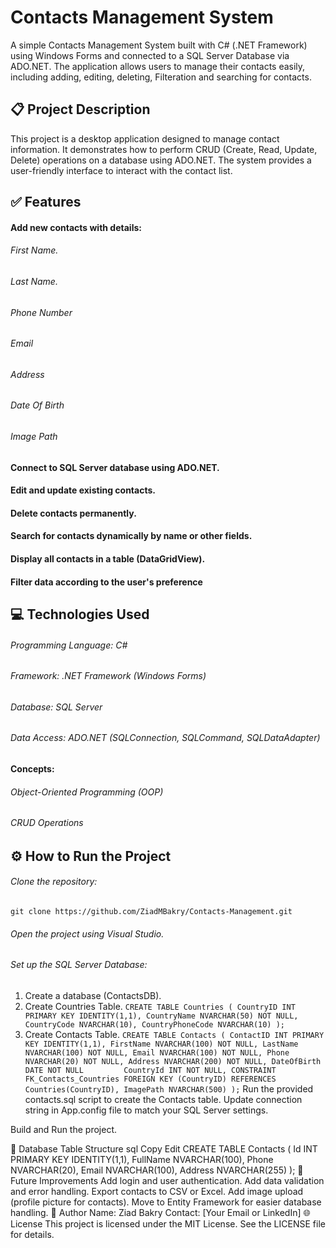 # Contacts Management System
A simple Contacts Management System built with C# (.NET Framework) using Windows Forms and connected to a SQL Server Database via ADO.NET.
The application allows users to manage their contacts easily, including adding, editing, deleting, Filteration and searching for contacts.

## 📋 Project Description
This project is a desktop application designed to manage contact information. It demonstrates how to perform CRUD (Create, Read, Update, Delete) operations on a database using ADO.NET. The system provides a user-friendly interface to interact with the contact list.

## ✅ Features
#### Add new contacts with details:
###### First Name.
###### Last Name.
###### Phone Number
###### Email
###### Address
###### Date Of Birth
###### Image Path
#### Connect to SQL Server database using ADO.NET.
#### Edit and update existing contacts.
#### Delete contacts permanently.
#### Search for contacts dynamically by name or other fields.
#### Display all contacts in a table (DataGridView).
#### Filter data according to the user's preference

## 💻 Technologies Used
###### Programming Language: C#
###### Framework: .NET Framework (Windows Forms)
###### Database: SQL Server
###### Data Access: ADO.NET (SQLConnection, SQLCommand, SQLDataAdapter)
#### Concepts:
###### Object-Oriented Programming (OOP)
###### CRUD Operations

## ⚙️ How to Run the Project
###### Clone the repository:
`git clone https://github.com/ZiadMBakry/Contacts-Management.git`
###### Open the project using Visual Studio.
###### Set up the SQL Server Database:
1. Create a database (ContactsDB).
2. Create Countries Table.
`CREATE TABLE Countries (
   CountryID INT PRIMARY KEY IDENTITY(1,1),
   CountryName NVARCHAR(50) NOT NULL,
   CountryCode NVARCHAR(10),
   CountryPhoneCode NVARCHAR(10)
);`
3. Create Contacts Table.
`CREATE TABLE Contacts (
   ContactID INT PRIMARY KEY IDENTITY(1,1),
   FirstName NVARCHAR(100) NOT NULL,
   LastName NVARCHAR(100) NOT NULL,
   Email NVARCHAR(100) NOT NULL,
   Phone NVARCHAR(20) NOT NULL,
   Address NVARCHAR(200) NOT NULL,
   DateOfBirth DATE NOT NULL        
   CountryId INT NOT NULL,
   CONSTRAINT FK_Contacts_Countries FOREIGN KEY (CountryID) REFERENCES Countries(CountryID),
   ImagePath NVARCHAR(500)
);`
Run the provided contacts.sql script to create the Contacts table.
Update connection string in App.config file to match your SQL Server settings.

Build and Run the project.

🔑 Database Table Structure
sql
Copy
Edit
CREATE TABLE Contacts (
    Id INT PRIMARY KEY IDENTITY(1,1),
    FullName NVARCHAR(100),
    Phone NVARCHAR(20),
    Email NVARCHAR(100),
    Address NVARCHAR(255)
);
🚀 Future Improvements
Add login and user authentication.
Add data validation and error handling.
Export contacts to CSV or Excel.
Add image upload (profile picture for contacts).
Move to Entity Framework for easier database handling.
🙌 Author
Name: Ziad Bakry
Contact: [Your Email or LinkedIn]
🌐 License
This project is licensed under the MIT License. See the LICENSE file for details.
